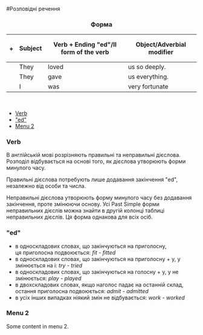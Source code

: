 #Розповідні речення

<center><h3>Форма</h3></center>

| <h4>+</h4> |Subject | Verb + Ending "ed"/II form of the verb | Object/Adverbial modifier |
| -- | -- | -- | --| 
| | They | loved | us so deeply. |
| | They | gave | us everything. |
| | I | was | very fortunate |
<br>

<ul class="nav nav-tabs">
<li class="active"><a data-toggle="tab" href="#home">Verb</a></li>
<li><a data-toggle="tab" href="#menu1">"ed"</a></li>
<li><a data-toggle="tab" href="#menu2">Menu 2</a></li>
</ul>

<div class="tab-content">
  <div id="home" class="tab-pane fade in active">
    <h3>Verb</h3>
    <p>В англійській мові розрізняють правильні та неправильні дієслова. Розподіл відбувається на основі того, як дієслова утворюють форми минулого часу.</p>
<p>Правильні дієслова потребують лише додавання закінчення <span class="p1">"ed"</span>, незалежно від особи та числа.</p>

<p>Неправильні дієслова утворюють форму минулого часу без додавання закінчення, проте змінюючи основу. Усі Past Simple форми неправильних дієслів  можна знайти в другій колонці таблиці неправильних дієслів. Ця форма однакова для всіх осіб.
</p>
  </div>
  <div id="menu1" class="tab-pane fade">
    <h3>"ed"</h3>
    <ul>
<li>в односкладових словах, що закінчуються на приголосну,<br> ця приголосна подвоюється: <i>fit - fitted</i></li>
<li>в односкладових словах, що закінчуються на приголосну + у, <span class="p1">у</span> змінюється на <span class="p1">і</span>: <i>try - tried</i></li>
<li>в односкладових словах, що закінчуються на голосну + <span class="p1">у</span>, <span class="p1">у</span> не змінюється: <i>play - played</i></li>
<li>в двохскладових словах, якщо наголос падає на останній склад, остання приголосна подвоюється: <i>admit - admitted</i></li>
<li>в усіх інших випадках ніякий змін не відбувається: <i>work - worked</i></li>
</ul>
  </div>
  <div id="menu2" class="tab-pane fade">
    <h3>Menu 2</h3>
    <p>Some content in menu 2.</p>
  </div>
</div>